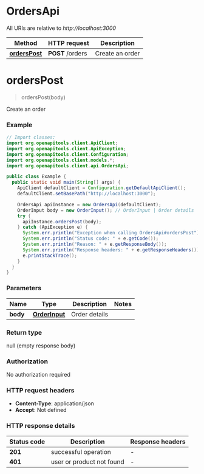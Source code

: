 # OrdersApi

All URIs are relative to *http://localhost:3000*

Method | HTTP request | Description
------------- | ------------- | -------------
[**ordersPost**](OrdersApi.md#ordersPost) | **POST** /orders | Create an order


<a name="ordersPost"></a>
# **ordersPost**
> ordersPost(body)

Create an order

### Example
```java
// Import classes:
import org.openapitools.client.ApiClient;
import org.openapitools.client.ApiException;
import org.openapitools.client.Configuration;
import org.openapitools.client.models.*;
import org.openapitools.client.api.OrdersApi;

public class Example {
  public static void main(String[] args) {
    ApiClient defaultClient = Configuration.getDefaultApiClient();
    defaultClient.setBasePath("http://localhost:3000");

    OrdersApi apiInstance = new OrdersApi(defaultClient);
    OrderInput body = new OrderInput(); // OrderInput | Order details
    try {
      apiInstance.ordersPost(body);
    } catch (ApiException e) {
      System.err.println("Exception when calling OrdersApi#ordersPost");
      System.err.println("Status code: " + e.getCode());
      System.err.println("Reason: " + e.getResponseBody());
      System.err.println("Response headers: " + e.getResponseHeaders());
      e.printStackTrace();
    }
  }
}
```

### Parameters

Name | Type | Description  | Notes
------------- | ------------- | ------------- | -------------
 **body** | [**OrderInput**](OrderInput.md)| Order details |

### Return type

null (empty response body)

### Authorization

No authorization required

### HTTP request headers

 - **Content-Type**: application/json
 - **Accept**: Not defined

### HTTP response details
| Status code | Description | Response headers |
|-------------|-------------|------------------|
**201** | successful operation |  -  |
**401** | user or product not found |  -  |

